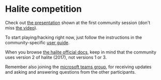 # Halite competition

Check out [the presentation](https://metalblueberry.github.io/Halite-competition/#/) shown at the first community session (don't miss [the video](https://www.youtube.com/watch?v=Ke0P1jP891c&feature=youtu.be)).

To start playing/hacking right now, just follow the instructions in the community-specific [user guide](https://github.com/MetalBlueberry/Halite-competition/blob/master/docs/README.md).

When you browse [the halite official docs](https://2017.halite.io/), keep in mind that the community uses version 2 of halite (2017), not versions 1 or 3.

Remember also joining the [microsoft teams group](https://outlook.office.com/owa/grhalite-erni@erni.ch/groupsubscription.ashx?action=join), for receiving updates and asking and answering questions from the other participants.

